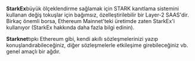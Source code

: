 **StarkEx**büyük ölçeklendirme sağlamak için STARK kanıtlama sistemini kullanan değiş tokuşlar için bağımsız, özelleştirilebilir bir Layer-2 SAAS'dir. Birkaç önemli borsa, Ethereum Mainnet'teki üretimde zaten StarkEx'i kullanıyor (StarkEx hakkında daha fazla bilgi edinin).

**Starknet**tıpkı Ethereum gibi, kendi akıllı sözleşmelerinizi yazıp konuşlandırabileceğiniz, diğer sözleşmelerle etkileşime girebileceğiniz vb. genel amaçlı bir ağdır.